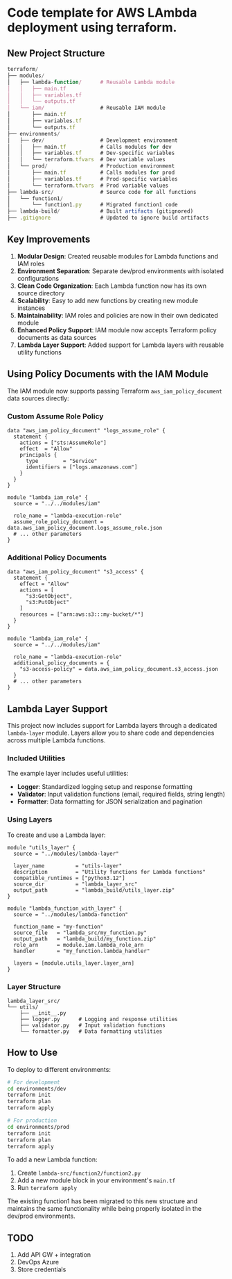 # Code template for AWS LAmbda deployment using terraform.

## New Project Structure

```javascript
terraform/
├── modules/
│   ├── lambda-function/      # Reusable Lambda module
│   │   ├── main.tf
│   │   ├── variables.tf
│   │   └── outputs.tf
│   └── iam/                  # Reusable IAM module
│       ├── main.tf
│       ├── variables.tf
│       └── outputs.tf
├── environments/
│   ├── dev/                  # Development environment
│   │   ├── main.tf           # Calls modules for dev
│   │   ├── variables.tf      # Dev-specific variables
│   │   └── terraform.tfvars  # Dev variable values
│   └── prod/                 # Production environment
│       ├── main.tf           # Calls modules for prod
│       ├── variables.tf      # Prod-specific variables
│       └── terraform.tfvars  # Prod variable values
├── lambda-src/               # Source code for all functions
│   └── function1/
│       └── function1.py      # Migrated function1 code
├── lambda-build/             # Built artifacts (gitignored)
├── .gitignore                # Updated to ignore build artifacts
```

## Key Improvements

1. **Modular Design**: Created reusable modules for Lambda functions and IAM roles
2. **Environment Separation**: Separate dev/prod environments with isolated configurations
3. **Clean Code Organization**: Each Lambda function now has its own source directory
4. **Scalability**: Easy to add new functions by creating new module instances
5. **Maintainability**: IAM roles and policies are now in their own dedicated module
6. **Enhanced Policy Support**: IAM module now accepts Terraform policy documents as data sources
7. **Lambda Layer Support**: Added support for Lambda layers with reusable utility functions

## Using Policy Documents with the IAM Module

The IAM module now supports passing Terraform `aws_iam_policy_document` data sources directly:

### Custom Assume Role Policy

```hcl
data "aws_iam_policy_document" "logs_assume_role" {
  statement {
    actions = ["sts:AssumeRole"]
    effect  = "Allow"
    principals {
      type        = "Service"
      identifiers = ["logs.amazonaws.com"]
    }
  }
}

module "lambda_iam_role" {
  source = "../../modules/iam"

  role_name = "lambda-execution-role"
  assume_role_policy_document = data.aws_iam_policy_document.logs_assume_role.json
  # ... other parameters
}
```

### Additional Policy Documents

```hcl
data "aws_iam_policy_document" "s3_access" {
  statement {
    effect = "Allow"
    actions = [
      "s3:GetObject",
      "s3:PutObject"
    ]
    resources = ["arn:aws:s3:::my-bucket/*"]
  }
}

module "lambda_iam_role" {
  source = "../../modules/iam"

  role_name = "lambda-execution-role"
  additional_policy_documents = {
    "s3-access-policy" = data.aws_iam_policy_document.s3_access.json
  }
  # ... other parameters
}
```

## Lambda Layer Support

This project now includes support for Lambda layers through a dedicated `lambda-layer` module. Layers allow you to share code and dependencies across multiple Lambda functions.

### Included Utilities

The example layer includes useful utilities:

- **Logger**: Standardized logging setup and response formatting
- **Validator**: Input validation functions (email, required fields, string length)
- **Formatter**: Data formatting for JSON serialization and pagination

### Using Layers

To create and use a Lambda layer:

```hcl
module "utils_layer" {
  source = "../modules/lambda-layer"

  layer_name          = "utils-layer"
  description         = "Utility functions for Lambda functions"
  compatible_runtimes = ["python3.12"]
  source_dir          = "lambda_layer_src"
  output_path         = "lambda_build/utils_layer.zip"
}

module "lambda_function_with_layer" {
  source = "../modules/lambda-function"

  function_name = "my-function"
  source_file   = "lambda_src/my_function.py"
  output_path   = "lambda_build/my_function.zip"
  role_arn      = module.iam.lambda_role_arn
  handler       = "my_function.lambda_handler"

  layers = [module.utils_layer.layer_arn]
}
```

### Layer Structure

```
lambda_layer_src/
└── utils/
    ├── __init__.py
    ├── logger.py      # Logging and response utilities
    ├── validator.py   # Input validation functions
    └── formatter.py   # Data formatting utilities
```

## How to Use

To deploy to different environments:

```bash
# For development
cd environments/dev
terraform init
terraform plan
terraform apply

# For production
cd environments/prod
terraform init
terraform plan
terraform apply
```

To add a new Lambda function:

1. Create `lambda-src/function2/function2.py`
2. Add a new module block in your environment's `main.tf`
3. Run `terraform apply`

The existing function1 has been migrated to this new structure and maintains the same functionality while being properly isolated in the dev/prod environments.

## TODO

1. Add API GW + integration
2. DevOps Azure
3. Store credentials
